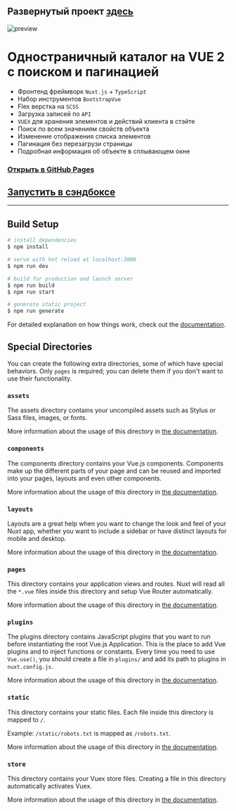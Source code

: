 ## Развернутый проект [здесь](https://mrmadu.github.io/vue2-catalog/)

![preview](https://user-images.githubusercontent.com/22976310/200048985-126821dc-916f-427e-b367-405af02770ae.gif)

# Одностраничный каталог на VUE 2 с поиском и пагинацией

- Фронтенд фреймворк `Nuxt.js` + `TypeScript`
- Набор инструментов `BootstrapVue`
- Flex верстка на `SCSS`
- Загрузка записей по  `API`
- `VUEX` для хранения элементов и действий клиента в стэйте
- Поиск по всем значениям свойств объекта
- Изменение отображения списка элементов
- Пагинация без перезагрузи страницы
- Подробная информация об объекте в сплывающем окне

### [Открыть в GitHub Pages](https://mrmadu.github.io/vue2-catalog/)
## [Запустить в сэндбоксе](https://codesandbox.io/s/github/mrmadu/vue2-catalog)

------------------

## Build Setup

```bash
# install dependencies
$ npm install

# serve with hot reload at localhost:3000
$ npm run dev

# build for production and launch server
$ npm run build
$ npm run start

# generate static project
$ npm run generate
```

For detailed explanation on how things work, check out the [documentation](https://nuxtjs.org).

## Special Directories

You can create the following extra directories, some of which have special behaviors. Only `pages` is required; you can delete them if you don't want to use their functionality.

### `assets`

The assets directory contains your uncompiled assets such as Stylus or Sass files, images, or fonts.

More information about the usage of this directory in [the documentation](https://nuxtjs.org/docs/2.x/directory-structure/assets).

### `components`

The components directory contains your Vue.js components. Components make up the different parts of your page and can be reused and imported into your pages, layouts and even other components.

More information about the usage of this directory in [the documentation](https://nuxtjs.org/docs/2.x/directory-structure/components).

### `layouts`

Layouts are a great help when you want to change the look and feel of your Nuxt app, whether you want to include a sidebar or have distinct layouts for mobile and desktop.

More information about the usage of this directory in [the documentation](https://nuxtjs.org/docs/2.x/directory-structure/layouts).


### `pages`

This directory contains your application views and routes. Nuxt will read all the `*.vue` files inside this directory and setup Vue Router automatically.

More information about the usage of this directory in [the documentation](https://nuxtjs.org/docs/2.x/get-started/routing).

### `plugins`

The plugins directory contains JavaScript plugins that you want to run before instantiating the root Vue.js Application. This is the place to add Vue plugins and to inject functions or constants. Every time you need to use `Vue.use()`, you should create a file in `plugins/` and add its path to plugins in `nuxt.config.js`.

More information about the usage of this directory in [the documentation](https://nuxtjs.org/docs/2.x/directory-structure/plugins).

### `static`

This directory contains your static files. Each file inside this directory is mapped to `/`.

Example: `/static/robots.txt` is mapped as `/robots.txt`.

More information about the usage of this directory in [the documentation](https://nuxtjs.org/docs/2.x/directory-structure/static).

### `store`

This directory contains your Vuex store files. Creating a file in this directory automatically activates Vuex.

More information about the usage of this directory in [the documentation](https://nuxtjs.org/docs/2.x/directory-structure/store).
